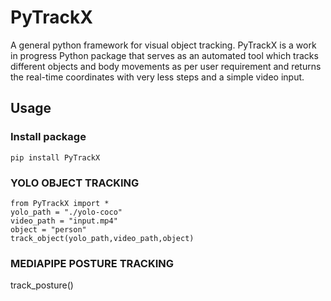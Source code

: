 # PyTrackX
A general python framework for visual object tracking.
PyTrackX is a work in progress Python package that serves as an automated tool which tracks different objects and body movements as per user requirement and returns the real-time coordinates with very less steps and a simple video input.

## Usage
### Install package
```
pip install PyTrackX
```
### YOLO OBJECT TRACKING
```
from PyTrackX import *
yolo_path = "./yolo-coco"
video_path = "input.mp4"
object = "person"
track_object(yolo_path,video_path,object)
```

### MEDIAPIPE POSTURE TRACKING
track_posture()